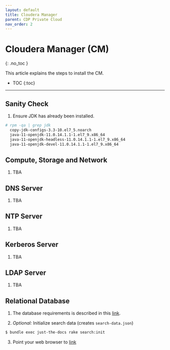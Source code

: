```yaml
---
layout: default
title: Cloudera Manager
parent: CDP Private Cloud
nav_order: 2
---
```


# Cloudera Manager (CM)
{: .no_toc }

This article explains the steps to install the CM.

- TOC
{:toc}

---

## Sanity Check

1. Ensure JDK has already been installed.

  ```bash
  # rpm -qa | grep jdk
    copy-jdk-configs-3.3-10.el7_5.noarch
    java-11-openjdk-11.0.14.1.1-1.el7_9.x86_64
    java-11-openjdk-headless-11.0.14.1.1-1.el7_9.x86_64
    java-11-openjdk-devel-11.0.14.1.1-1.el7_9.x86_64
  ```

## Compute, Storage and Network

1. TBA

## DNS Server

1. TBA

## NTP Server

1. TBA

## Kerberos Server

1. TBA

## LDAP Server

1. TBA

## Relational Database

1. The database requirements is described in this [link](https://docs.cloudera.com/cdp-private-cloud-base/7.1.7/installation/topics/cdpdc-database-requirements.html).


2. _Optional:_ Initialize search data (creates `search-data.json`)
  ```bash
  $ bundle exec just-the-docs rake search:init
  ```


3. Point your web browser to [link](https://docs.cloudera.com/cdp-private-cloud-base/7.1.7/installation/topics/cdpdc-database-requirements.html)